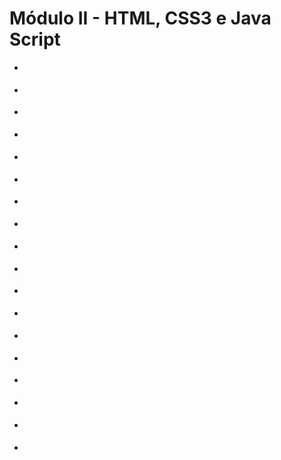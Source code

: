 # Módulo II - HTML, CSS3 e Java Script

- [](aulas/)

- [](aulas/)

- [](aulas/)

- [](aulas/)

- [](aulas/)

- [](aulas/)

- [](aulas/)

- [](aulas/)

- [](aulas/)

- [](aulas/)

- [](aulas/)

- [](aulas/)

- [](aulas/)

- [](aulas/)

- [](aulas/)

- [](aulas/)

- [](aulas/)

- [](aulas/)

  

